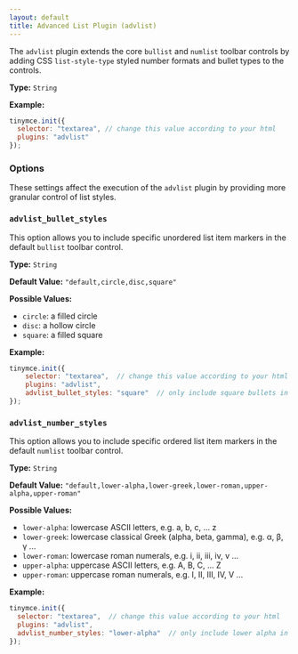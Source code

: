 ```yaml
---
layout: default
title: Advanced List Plugin (advlist)
---
```



The `advlist` plugin extends the core `bullist` and `numlist` toolbar controls by adding CSS `list-style-type` styled number formats and bullet types to the controls.

**Type:** `String`

**Example:**

```js
tinymce.init({
  selector: "textarea", // change this value according to your html
  plugins: "advlist"
});
```

### Options

These settings affect the execution of the `advlist` plugin by providing more granular control of list styles.

### `advlist_bullet_styles`

This option allows you to include specific unordered list item markers in the default `bullist` toolbar control.

**Type:** `String`

**Default Value:** `"default,circle,disc,square"`

**Possible Values:**

  * `circle`: a filled circle
  * `disc`: a hollow circle
  * `square`: a filled square

**Example:**

```js
tinymce.init({
    selector: "textarea",  // change this value according to your html
    plugins: "advlist",
    advlist_bullet_styles: "square"  // only include square bullets in list
});
```

### `advlist_number_styles`

This option allows you to include specific ordered list item markers in the default `numlist` toolbar control.

**Type:** `String`

**Default Value:** `"default,lower-alpha,lower-greek,lower-roman,upper-alpha,upper-roman"`

**Possible Values:**

  * `lower-alpha`: lowercase ASCII letters, e.g. a, b, c, ... z
  * `lower-greek`: lowercase classical Greek (alpha, beta, gamma), e.g. α, β, γ ...
  * `lower-roman`: lowercase roman numerals, e.g. i, ii, iii, iv, v ...
  * `upper-alpha`: uppercase ASCII letters, e.g. A, B, C, ... Z
  * `upper-roman`: uppercase roman numerals, e.g. I, II, III, IV, V ...

**Example:**

```js
tinymce.init({
  selector: "textarea",  // change this value according to your html
  plugins: "advlist",
  advlist_number_styles: "lower-alpha"  // only include lower alpha in list
});
```
